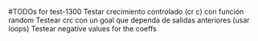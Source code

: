 #TODOs for test-1300
Testar crecimiento controlado (cr c) con función random
Testear crc con un goal que dependa de salidas anteriores (usar loops)
Testear negative values for the coeffs

